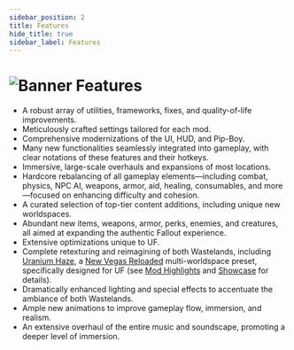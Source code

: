 ```yaml
---
sidebar_position: 2
title: Features
hide_title: true
sidebar_label: Features
---
```


# ![Banner Features](https://github.com/user-attachments/assets/7372d422-b00e-4d2f-8fe0-0f7b40179203)

- A robust array of utilities, frameworks, fixes, and quality-of-life improvements.
- Meticulously crafted settings tailored for each mod.
- Comprehensive modernizations of the UI, HUD, and Pip-Boy.
- Many new functionalities seamlessly integrated into gameplay, with clear notations of these features and their hotkeys.
- Immersive, large-scale overhauls and expansions of most locations.
- Hardcore rebalancing of all gameplay elements—including combat, physics, NPC AI, weapons, armor, aid, healing, consumables, and more—focused on enhancing difficulty and cohesion.
- A curated selection of top-tier content additions, including unique new worldspaces.
- Abundant new items, weapons, armor, perks, enemies, and creatures, all aimed at expanding the authentic Fallout experience.
- Extensive optimizations unique to UF.
- Complete retexturing and reimagining of both Wastelands, including [Uranium Haze](https://www.nexusmods.com/newvegas/mods/88817), a [New Vegas Reloaded](https://dlpnd.github.io/nvr-wiki/) multi-worldspace preset, specifically designed for UF (see [Mod Highlights](https://uraniumfever.net/docs/modhighlights) and [Showcase](https://uraniumfever.net/docs/userinterface/) for details).
- Dramatically enhanced lighting and special effects to accentuate the ambiance of both Wastelands.
- Ample new animations to improve gameplay flow, immersion, and realism.
- An extensive overhaul of the entire music and soundscape, promoting a deeper level of immersion.
